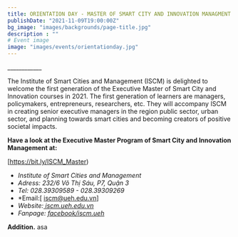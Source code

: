 ```yaml
---
title: ORIENTATION DAY - MASTER OF SMART CITY AND INNOVATION MANAGMENT
publishDate: "2021-11-09T19:00:00Z"
bg_image: "images/backgrounds/page-title.jpg"
description : ""
# Event image
image: "images/events/orientationday.jpg"
---
```


<!--StartFragment-->

\_\_\_\_\_\_\_\_\_\_\_\_

The Institute of Smart Cities and Management (ISCM) is delighted to welcome the first generation of the Executive Master of Smart City and Innovation courses in 2021.
The first generation of learners are managers, policymakers, entrepreneurs, researchers, etc. They will accompany ISCM in creating senior executive managers in the region public sector, urban sector, and planning towards smart cities and becoming creators of positive societal impacts.

**Have a look at the Executive Master Program of Smart City and Innovation Management at:**

[https://bit.ly/ISCM_Master)

<!--EndFragment-->

<!--StartFragment-->

* *Institute of Smart Cities and Management*
* *Adress: 232/6 Võ Thị Sáu, P7, Quận 3*
* *Tel: 028.39309589 - 028.39309269*
* *Email:[ iscm@ueh.edu.vn]
* *Website:[ iscm.ueh.edu.vn](https://iscm.ueh.edu.vn/)*
* *Fanpage: [facebook/iscm.ueh](https://www.facebook.com/ISCM.UEH/)*

**Addition.**
asa

